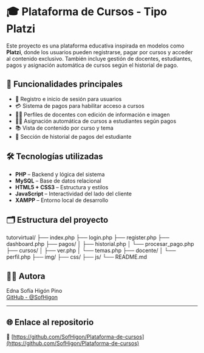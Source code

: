 # 🎓 Plataforma de Cursos - Tipo Platzi

Este proyecto es una plataforma educativa inspirada en modelos como **Platzi**, donde los usuarios pueden registrarse, pagar por cursos y acceder al contenido exclusivo. También incluye gestión de docentes, estudiantes, pagos y asignación automática de cursos según el historial de pago.

## 🚀 Funcionalidades principales

- 🔐 Registro e inicio de sesión para usuarios
- 💳 Sistema de pagos para habilitar acceso a cursos
- 🧑‍🏫 Perfiles de docentes con edición de información e imagen
- 👨‍🎓 Asignación automática de cursos a estudiantes según pagos
- 📚 Vista de contenido por curso y tema
- 📄 Sección de historial de pagos del estudiante

## 🛠️ Tecnologías utilizadas

- **PHP** – Backend y lógica del sistema
- **MySQL** – Base de datos relacional
- **HTML5 + CSS3** – Estructura y estilos
- **JavaScript** – Interactividad del lado del cliente
- **XAMPP** – Entorno local de desarrollo

## 🗂️ Estructura del proyecto


tutorvirtual/
├── index.php
├── login.php
├── register.php
├── dashboard.php
├── pagos/
│   ├── historial.php
│   └── procesar_pago.php
├── cursos/
│   ├── ver.php
│   └── temas.php
├── docente/
│   └── perfil.php
├── img/
├── css/
├── js/
└── README.md



## 👩‍🎓 Autora

Edna Sofía Higón Pino  
[GitHub - @SofHigon](https://github.com/SofHigon)

---

## 🌐 Enlace al repositorio

🔗 [https://github.com/SofHigon/Plataforma-de-cursos](https://github.com/SofHigon/Plataforma-de-cursos)
